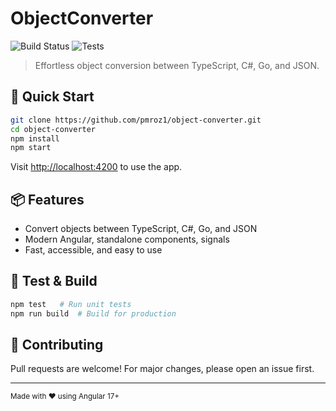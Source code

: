 # ObjectConverter

![Build Status](https://github.com/pmroz1/object-converter/actions/workflows/ci.yml/badge.svg)
![Tests](https://github.com/pmroz1/object-converter/actions/workflows/test.yml/badge.svg)

> Effortless object conversion between TypeScript, C#, Go, and JSON.

## 🚀 Quick Start

```bash
git clone https://github.com/pmroz1/object-converter.git
cd object-converter
npm install
npm start
```

Visit [http://localhost:4200](http://localhost:4200) to use the app.

## 📦 Features

- Convert objects between TypeScript, C#, Go, and JSON
- Modern Angular, standalone components, signals
- Fast, accessible, and easy to use

## 🧪 Test & Build

```bash
npm test   # Run unit tests
npm run build  # Build for production
```

## 🤝 Contributing

Pull requests are welcome! For major changes, please open an issue first.

---

<sub>Made with ❤️ using Angular 17+</sub>

